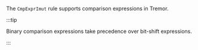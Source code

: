 The `CmpExprImut` rule supports comparison expressions in Tremor.

:::tip

Binary comparison expressions take precedence over bit-shift expressions.

:::
